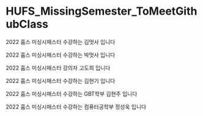 # HUFS_MissingSemester_ToMeetGithubClass

2022 훕스 미싱시매스터 수강하는 김멋사 입니다

2022 훕스 미싱시매스터 수강하는 박멋사 입니다

2022 훕스 미싱시매스터 강의자 고도희 입니다


2022 훕스 미싱시매스터 수강하는 김현기 입니다

2022 훕스 미싱시매스터 수강하는 GBT학부 김현주 입니다

2022 훕스 미싱시매스터 수강하는 컴퓨터공학부 정성욱 입니다
